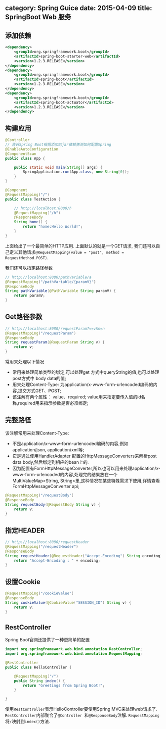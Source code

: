 category: Spring Guice
date: 2015-04-09
title: SpringBoot Web 服务
---
## 添加依赖
```xml
<dependency>
	<groupId>org.springframework.boot</groupId>
	<artifactId>spring-boot-starter-web</artifactId>
	<version>1.2.3.RELEASE</version>
</dependency>
<dependency>
	<groupId>org.springframework.boot</groupId>
	<artifactId>spring-boot</artifactId>
	<version>1.2.3.RELEASE</version>
</dependency>
<dependency>
	<groupId>org.springframework.boot</groupId>
	<artifactId>spring-boot-actuator</artifactId>
	<version>1.2.3.RELEASE</version>
</dependency>
```

## 构建应用
```java
@Controller
// 告诉Spring Boot根据添加的jar依赖猜测如何配置Spring
@EnableAutoConfiguration	
@ComponentScan
public class App {

    public static void main(String[] args) {
    	SpringApplication.run(App.class, new String[0]);
    }
}

@Component
@RequestMapping("/")
public class TestAction {

	// http://localhost:8080/h
	@RequestMapping("/h")
	@ResponseBody
	String home() {
		return "home:Hello World!";
	}
}
```
上面给出了一个最简单的HTTP应用. 上面默认的就是一个GET请求, 我们还可以自己定义其他请求`@RequestMapping(value = "post", method = RequestMethod.POST)`.

我们还可以指定路径参数
```java
// http://localhost:8080/pathVariable/a
@RequestMapping("/pathVariable/{paramV}")
@ResponseBody
String pathVariable(@PathVariable String paramV) {
	return paramV;
}
```

## Get路径参数
```java
// http://localhost:8080/requestParam?v=v&n=n
@RequestMapping("/requestParam")
@ResponseBody
String requestParam(@RequestParam String v) {
	return v;
}
```
常用来处理以下情况
* 常用来处理简单类型的绑定,可以处理get 方式中queryString的值,也可以处理post方式中 body data的值;
* 用来处理Content-Type: 为application/x-www-form-urlencoded编码的内容,提交方式GET、POST;
* 该注解有两个属性： value、required; value用来指定要传入值的id名称,required用来指示参数是否必须绑定;


## 完整路径
该注解常用来处理Content-Type:
* 不是application/x-www-form-urlencoded编码的内容,例如application/json, application/xml等;
* 它是通过使用HandlerAdapter 配置的HttpMessageConverters来解析post data body,然后绑定到相应的bean上的.
* 因为配置有FormHttpMessageConverter,所以也可以用来处理application/x-www-form-urlencoded的内容,处理完的结果放在一个MultiValueMap<String, String>里,这种情况在某些特殊需求下使用,详情查看FormHttpMessageConverter api;
```java
@RequestMapping("/requestBody")
@ResponseBody
String requestBody(@RequestBody String v) {
	return v;
}
```

## 指定HEADER
```java
// http://localhost:8080/requestHeader
@RequestMapping("/requestHeader")
@ResponseBody
String requestHeader(@RequestHeader("Accept-Encoding") String encoding) {
	return "Accept-Encoding : " + encoding;
}
```

## 设置Cookie
```java
@RequestMapping("/cookieValue")
@ResponseBody
String cookieValue(@CookieValue("SESSION_ID") String v) {
	return v;
}
```

## RestController
Spring Boot官网还提供了一种更简单的配置
```java
import org.springframework.web.bind.annotation.RestController;
import org.springframework.web.bind.annotation.RequestMapping;

@RestController
public class HelloController {

    @RequestMapping("/")
    public String index() {
        return "Greetings from Spring Boot!";
    }

}
```
使用`RestController`表示HelloController要使用Spring MVC来处理web请求了. `RestController`内部聚合了`@Controller `和`@ResponseBody`注解. `RequestMapping`将`/`映射到`index()`方法. 